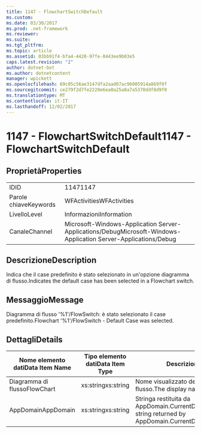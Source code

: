 ```yaml
---
title: 1147 - FlowchartSwitchDefault
ms.custom: 
ms.date: 03/30/2017
ms.prod: .net-framework
ms.reviewer: 
ms.suite: 
ms.tgt_pltfrm: 
ms.topic: article
ms.assetid: 03bb91f4-bfa4-4420-97fe-8443ee9b03e5
caps.latest.revision: "2"
author: dotnet-bot
ms.author: dotnetcontent
manager: wpickett
ms.openlocfilehash: 69c05c56ae3147dfa2aad07ac96005914a869f0f
ms.sourcegitcommit: ce279f2d7fe2220e6ea0a25a8a7a5370ddf8d9f0
ms.translationtype: MT
ms.contentlocale: it-IT
ms.lasthandoff: 12/02/2017
---
```

# <a name="1147---flowchartswitchdefault"></a><span data-ttu-id="257a5-102">1147 - FlowchartSwitchDefault</span><span class="sxs-lookup"><span data-stu-id="257a5-102">1147 - FlowchartSwitchDefault</span></span>
## <a name="properties"></a><span data-ttu-id="257a5-103">Proprietà</span><span class="sxs-lookup"><span data-stu-id="257a5-103">Properties</span></span>  
  
|||  
|-|-|  
|<span data-ttu-id="257a5-104">ID</span><span class="sxs-lookup"><span data-stu-id="257a5-104">ID</span></span>|<span data-ttu-id="257a5-105">1147</span><span class="sxs-lookup"><span data-stu-id="257a5-105">1147</span></span>|  
|<span data-ttu-id="257a5-106">Parole chiave</span><span class="sxs-lookup"><span data-stu-id="257a5-106">Keywords</span></span>|<span data-ttu-id="257a5-107">WFActivities</span><span class="sxs-lookup"><span data-stu-id="257a5-107">WFActivities</span></span>|  
|<span data-ttu-id="257a5-108">Livello</span><span class="sxs-lookup"><span data-stu-id="257a5-108">Level</span></span>|<span data-ttu-id="257a5-109">Informazioni</span><span class="sxs-lookup"><span data-stu-id="257a5-109">Information</span></span>|  
|<span data-ttu-id="257a5-110">Canale</span><span class="sxs-lookup"><span data-stu-id="257a5-110">Channel</span></span>|<span data-ttu-id="257a5-111">Microsoft-Windows-Application Server-Applications/Debug</span><span class="sxs-lookup"><span data-stu-id="257a5-111">Microsoft-Windows-Application Server-Applications/Debug</span></span>|  
  
## <a name="description"></a><span data-ttu-id="257a5-112">Descrizione</span><span class="sxs-lookup"><span data-stu-id="257a5-112">Description</span></span>  
 <span data-ttu-id="257a5-113">Indica che il case predefinito è stato selezionato in un'opzione diagramma di flusso.</span><span class="sxs-lookup"><span data-stu-id="257a5-113">Indicates the default case has been selected in a Flowchart switch.</span></span>  
  
## <a name="message"></a><span data-ttu-id="257a5-114">Messaggio</span><span class="sxs-lookup"><span data-stu-id="257a5-114">Message</span></span>  
 <span data-ttu-id="257a5-115">Diagramma di flusso '%1'/FlowSwitch: è stato selezionato il case predefinito.</span><span class="sxs-lookup"><span data-stu-id="257a5-115">Flowchart '%1'/FlowSwitch - Default Case was selected.</span></span>  
  
## <a name="details"></a><span data-ttu-id="257a5-116">Dettagli</span><span class="sxs-lookup"><span data-stu-id="257a5-116">Details</span></span>  
  
|<span data-ttu-id="257a5-117">Nome elemento dati</span><span class="sxs-lookup"><span data-stu-id="257a5-117">Data Item Name</span></span>|<span data-ttu-id="257a5-118">Tipo elemento dati</span><span class="sxs-lookup"><span data-stu-id="257a5-118">Data Item Type</span></span>|<span data-ttu-id="257a5-119">Descrizione</span><span class="sxs-lookup"><span data-stu-id="257a5-119">Description</span></span>|  
|--------------------|--------------------|-----------------|  
|<span data-ttu-id="257a5-120">Diagramma di flusso</span><span class="sxs-lookup"><span data-stu-id="257a5-120">FlowChart</span></span>|<span data-ttu-id="257a5-121">xs:string</span><span class="sxs-lookup"><span data-stu-id="257a5-121">xs:string</span></span>|<span data-ttu-id="257a5-122">Nome visualizzato del diagramma di flusso.</span><span class="sxs-lookup"><span data-stu-id="257a5-122">The display name of the FlowChart.</span></span>|  
|<span data-ttu-id="257a5-123">AppDomain</span><span class="sxs-lookup"><span data-stu-id="257a5-123">AppDomain</span></span>|<span data-ttu-id="257a5-124">xs:string</span><span class="sxs-lookup"><span data-stu-id="257a5-124">xs:string</span></span>|<span data-ttu-id="257a5-125">Stringa restituita da AppDomain.CurrentDomain.FriendlyName.</span><span class="sxs-lookup"><span data-stu-id="257a5-125">The string returned by AppDomain.CurrentDomain.FriendlyName.</span></span>|
